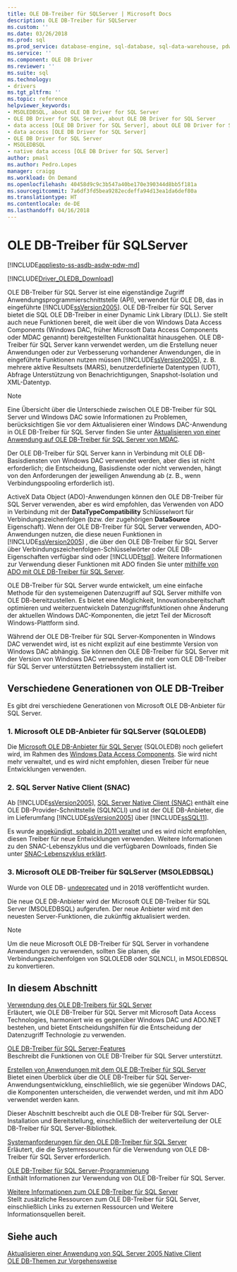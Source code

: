 ```yaml
---
title: OLE DB-Treiber für SQLServer | Microsoft Docs
description: OLE DB-Treiber für SQLServer
ms.custom: ''
ms.date: 03/26/2018
ms.prod: sql
ms.prod_service: database-engine, sql-database, sql-data-warehouse, pdw
ms.service: ''
ms.component: OLE DB Driver
ms.reviewer: ''
ms.suite: sql
ms.technology:
- drivers
ms.tgt_pltfrm: ''
ms.topic: reference
helpviewer_keywords:
- MSOLEDBSQL, about OLE DB Driver for SQL Server
- OLE DB Driver for SQL Server, about OLE DB Driver for SQL Server
- data access [OLE DB Driver for SQL Server], about OLE DB Driver for SQL Server
- data access [OLE DB Driver for SQL Server]
- OLE DB Driver for SQL Server
- MSOLEDBSQL
- native data access [OLE DB Driver for SQL Server]
author: pmasl
ms.author: Pedro.Lopes
manager: craigg
ms.workload: On Demand
ms.openlocfilehash: 40458d9c9c3b547a40be170e390344d8bb5f181a
ms.sourcegitcommit: 7a6df3fd5bea9282ecdeffa94d13ea1da6def80a
ms.translationtype: HT
ms.contentlocale: de-DE
ms.lasthandoff: 04/16/2018
---
```

# <a name="ole-db-driver-for-sql-server"></a>OLE DB-Treiber für SQLServer
[!INCLUDE[appliesto-ss-asdb-asdw-pdw-md](../../includes/appliesto-ss-asdb-asdw-pdw-md.md)]

[!INCLUDE[Driver_OLEDB_Download](../../includes/driver_oledb_download.md)]

  OLE DB-Treiber für SQL Server ist eine eigenständige Zugriff Anwendungsprogrammierschnittstelle (API), verwendet für OLE DB, das in eingeführte [!INCLUDE[ssVersion2005](../../includes/ssversion2005-md.md)]. OLE DB-Treiber für SQL Server bietet die SQL OLE DB-Treiber in einer Dynamic Link Library (DLL). Sie stellt auch neue Funktionen bereit, die weit über die von Windows Data Access Components (Windows DAC, früher Microsoft Data Access Components oder MDAC genannt) bereitgestellten Funktionalität hinausgehen. OLE DB-Treiber für SQL Server kann verwendet werden, um die Erstellung neuer Anwendungen oder zur Verbesserung vorhandener Anwendungen, die in eingeführte Funktionen nutzen müssen [!INCLUDE[ssVersion2005](../../includes/ssversion2005-md.md)], z. B. mehrere aktive Resultsets (MARS), benutzerdefinierte Datentypen (UDT), Abfrage Unterstützung von Benachrichtigungen, Snapshot-Isolation und XML-Datentyp.  
  
> [!NOTE]  
>  Eine Übersicht über die Unterschiede zwischen OLE DB-Treiber für SQL Server und Windows DAC sowie Informationen zu Problemen, berücksichtigen Sie vor dem Aktualisieren einer Windows DAC-Anwendung in OLE DB-Treiber für SQL Server finden Sie unter [Aktualisieren von einer Anwendung auf OLE DB-Treiber für SQL Server von MDAC](../oledb/applications/updating-an-application-to-oledb-driver-for-sql-server-from-mdac.md).  
  
 Der OLE DB-Treiber für SQL Server kann in Verbindung mit OLE DB-Basisdiensten von Windows DAC verwendet werden, aber dies ist nicht erforderlich; die Entscheidung, Basisdienste oder nicht verwenden, hängt von den Anforderungen der jeweiligen Anwendung ab (z. B., wenn Verbindungspooling erforderlich ist).  
  
 ActiveX Data Object (ADO)-Anwendungen können den OLE DB-Treiber für SQL Server verwenden, aber es wird empfohlen, das Verwenden von ADO in Verbindung mit der **DataTypeCompatibility** Schlüsselwort für Verbindungszeichenfolgen (bzw. der zugehörigen  **DataSource** Eigenschaft). Wenn der OLE DB-Treiber für SQL Server verwenden, ADO-Anwendungen nutzen, die diese neuen Funktionen in [!INCLUDE[ssVersion2005](../../includes/ssversion2005-md.md)] , die über den OLE DB-Treiber für SQL Server über Verbindungszeichenfolgen-Schlüsselwörter oder OLE DB-Eigenschaften verfügbar sind oder [!INCLUDE[tsql](../../includes/tsql-md.md)]. Weitere Informationen zur Verwendung dieser Funktionen mit ADO finden Sie unter [mithilfe von ADO mit OLE DB-Treiber für SQL Server](../oledb/applications/using-ado-with-oledb-driver-for-sql-server.md).  
  
 OLE DB-Treiber für SQL Server wurde entwickelt, um eine einfache Methode für den systemeigenen Datenzugriff auf SQL Server mithilfe von OLE DB-bereitzustellen. Es bietet eine Möglichkeit, Innovationsbereitschaft optimieren und weiterzuentwickeln Datenzugriffsfunktionen ohne Änderung der aktuellen Windows DAC-Komponenten, die jetzt Teil der Microsoft Windows-Plattform sind.  
  
 Während der OLE DB-Treiber für SQL Server-Komponenten in Windows DAC verwendet wird, ist es nicht explizit auf eine bestimmte Version von Windows DAC abhängig. Sie können den OLE DB-Treiber für SQL Server mit der Version von Windows DAC verwenden, die mit der vom OLE DB-Treiber für SQL Server unterstützten Betriebssystem installiert ist.  

 ## <a name="different-generations-of-ole-db-drivers"></a>Verschiedene Generationen von OLE DB-Treiber

Es gibt drei verschiedene Generationen von Microsoft OLE DB-Anbieter für SQL Server.

### <a name="1-microsoft-ole-db-provider-for-sql-server-sqloledb"></a>1. Microsoft OLE DB-Anbieter für SQLServer (SQLOLEDB)
Die [Microsoft OLE DB-Anbieter für SQL Server](../../ado/guide/appendixes/microsoft-ole-db-provider-for-sql-server.md) (SQLOLEDB) noch geliefert wird, im Rahmen des [Windows Data Access Components](https://msdn.microsoft.com/en-us/library/ms692897.aspx). Sie wird nicht mehr verwaltet, und es wird nicht empfohlen, diesen Treiber für neue Entwicklungen verwenden.

### <a name="2-sql-server-native-client-snac"></a>2. SQL Server Native Client (SNAC)
Ab [!INCLUDE[ssVersion2005](../../includes/ssversion2005-md.md)], [SQL Server Native Client (SNAC)](../../relational-databases/native-client/sql-server-native-client.md) enthält eine OLE DB-Provider-Schnittstelle (SQLNCLI) und ist der OLE DB-Anbieter, die im Lieferumfang [!INCLUDE[ssVersion2005](../../includes/ssversion2005-md.md)] über [!INCLUDE[ssSQL11](../../includes/sssql11-md.md)].

Es wurde [angekündigt, sobald in 2011 veraltet](https://blogs.msdn.microsoft.com/sqlnativeclient/2011/08/29/microsoft-is-aligning-with-odbc-for-native-relational-data-access/) und es wird nicht empfohlen, diesen Treiber für neue Entwicklungen verwenden. Weitere Informationen zu den SNAC-Lebenszyklus und die verfügbaren Downloads, finden Sie unter [SNAC-Lebenszyklus erklärt](https://blogs.msdn.microsoft.com/sqlreleaseservices/snac-lifecycle-explained/).

### <a name="3-microsoft-ole-db-driver-for-sql-server-msoledbsql"></a>3. Microsoft OLE DB-Treiber für SQLServer (MSOLEDBSQL)
Wurde von OLE DB- [undeprecated](https://blogs.msdn.microsoft.com/sqlnativeclient/2017/10/06/announcing-the-new-release-of-ole-db-driver-for-sql-server/) und in 2018 veröffentlicht wurden.

Die neue OLE DB-Anbieter wird der Microsoft OLE DB-Treiber für SQL Server (MSOLEDBSQL) aufgerufen. Der neue Anbieter wird mit den neuesten Server-Funktionen, die zukünftig aktualisiert werden.

> [!NOTE]
> Um die neue Microsoft OLE DB-Treiber für SQL Server in vorhandene Anwendungen zu verwenden, sollten Sie planen, die Verbindungszeichenfolgen von SQLOLEDB oder SQLNCLI, in MSOLEDBSQL zu konvertieren.
  
## <a name="in-this-section"></a>In diesem Abschnitt  
[Verwendung des OLE DB-Treibers für SQL Server](../oledb/when-to-use-oledb-driver-for-sql-server.md)  
 Erläutert, wie OLE DB-Treiber für SQL Server mit Microsoft Data Access Technologies, harmoniert wie es gegenüber Windows DAC und ADO.NET bestehen, und bietet Entscheidungshilfen für die Entscheidung der Datenzugriff Technologie zu verwenden.  
  
 [OLE DB-Treiber für SQL Server-Features](../oledb/features/oledb-driver-for-sql-server-features.md )  
 Beschreibt die Funktionen von OLE DB-Treiber für SQL Server unterstützt.  
  
 [Erstellen von Anwendungen mit dem OLE DB-Treiber für SQL Server](../oledb/applications/building-applications-with-oledb-driver-for-sql-server.md)  
 Bietet einen Überblick über die OLE DB-Treiber für SQL Server-Anwendungsentwicklung, einschließlich, wie sie gegenüber Windows DAC, die Komponenten unterscheiden, die verwendet werden, und mit ihm ADO verwendet werden kann.  
  
 Dieser Abschnitt beschreibt auch die OLE DB-Treiber für SQL Server-Installation und Bereitstellung, einschließlich der weiterverteilung der OLE DB-Treiber für SQL Server-Bibliothek.  
  
 [Systemanforderungen für den OLE DB-Treiber für SQL Server](../oledb/system-requirements-for-oledb-driver-for-sql-server.md)  
 Erläutert, die die Systemressourcen für die Verwendung von OLE DB-Treiber für SQL Server erforderlich.  
  
 [OLE DB-Treiber für SQL Server-Programmierung](../oledb/ole-db/oledb-driver-for-sql-server-programming.md)  
 Enthält Informationen zur Verwendung von OLE DB-Treiber für SQL Server.  
  
 [Weitere Informationen zum OLE DB-Treiber für SQL Server](../oledb/finding-more-oledb-driver-for-sql-server-information.md)  
 Stellt zusätzliche Ressourcen zum OLE DB-Treiber für SQL Server, einschließlich Links zu externen Ressourcen und Weitere Informationsquellen bereit.  
  
  
## <a name="see-also"></a>Siehe auch  
 [Aktualisieren einer Anwendung von SQL Server 2005 Native Client](../oledb/applications/updating-an-application-from-sql-server-2005-native-client.md)    
 [OLE DB-Themen zur Vorgehensweise](../oledb/ole-db-how-to/ole-db-how-to-topics.md)  
  
  
